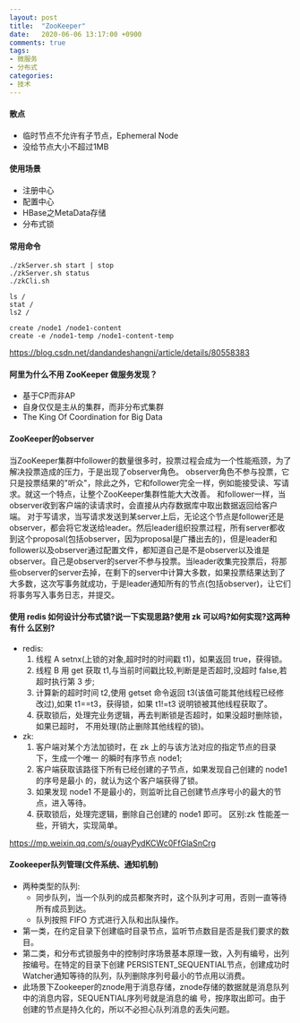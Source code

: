 ```yaml
---
layout: post
title:  "ZooKeeper"
date:   2020-06-06 13:17:00 +0900
comments: true
tags:
- 微服务
- 分布式
categories:
- 技术
---
```

#### 散点
- 临时节点不允许有子节点，Ephemeral Node
- 没给节点大小不超过1MB

#### 使用场景
- 注册中心
- 配置中心
- HBase之MetaData存储
- 分布式锁

#### 常用命令
```shell
./zkServer.sh start | stop 
./zkServer.sh status
./zkCli.sh 

ls /
stat /
ls2 /

create /node1 /node1-content
create -e /node1-temp /node1-content-temp
```
<https://blog.csdn.net/dandandeshangni/article/details/80558383>

#### 阿里为什么不用 ZooKeeper 做服务发现？
- 基于CP而非AP
- 自身仅仅是主从的集群，而非分布式集群
- The King Of Coordination for Big Data

#### ZooKeeper的observer
当ZooKeeper集群中follower的数量很多时，投票过程会成为一个性能瓶颈，为了解决投票造成的压力，于是出现了observer角色。
observer角色不参与投票，它只是投票结果的"听众"，除此之外，它和follower完全一样，例如能接受读、写请求。就这一个特点，让整个ZooKeeper集群性能大大改善。
和follower一样，当observer收到客户端的读请求时，会直接从内存数据库中取出数据返回给客户端。
对于写请求，当写请求发送到某server上后，无论这个节点是follower还是observer，都会将它发送给leader。然后leader组织投票过程，所有server都收到这个proposal(包括observer，因为proposal是广播出去的)，但是leader和follower以及observer通过配置文件，都知道自己是不是observer以及谁是observer。自己是observer的server不参与投票。当leader收集完投票后，将那些observer的server去掉，在剩下的server中计算大多数，如果投票结果达到了大多数，这次写事务就成功，于是leader通知所有的节点(包括observer)，让它们将事务写入事务日志，并提交。

#### 使用 redis 如何设计分布式锁?说一下实现思路?使用 zk 可以吗?如何实现?这两种有什 么区别?
- redis:
    1. 线程 A setnx(上锁的对象,超时时的时间戳 t1)，如果返回 true，获得锁。
    2. 线程 B 用 get 获取 t1,与当前时间戳比较,判断是是否超时,没超时 false,若超时执行第 3 步; 
    3. 计算新的超时时间 t2,使用 getset 命令返回 t3(该值可能其他线程已经修改过),如果 t1==t3，获得锁，如果 t1!=t3 说明锁被其他线程获取了。 
    4. 获取锁后，处理完业务逻辑，再去判断锁是否超时，如果没超时删除锁，如果已超时， 不用处理(防止删除其他线程的锁)。
- zk:
    1. 客户端对某个方法加锁时，在 zk 上的与该方法对应的指定节点的目录下，生成一个唯一 的瞬时有序节点 node1; 
    2. 客户端获取该路径下所有已经创建的子节点，如果发现自己创建的 node1 的序号是最小 的，就认为这个客户端获得了锁。
    3. 如果发现 node1 不是最小的，则监听比自己创建节点序号小的最大的节点，进入等待。
    4. 获取锁后，处理完逻辑，删除自己创建的 node1 即可。 区别:zk 性能差一些，开销大，实现简单。
    
<https://mp.weixin.qq.com/s/ouayPydKCWc0FfGlaSnCrg>

#### Zookeeper队列管理(文件系统、通知机制)
- 两种类型的队列:
    - 同步队列，当一个队列的成员都聚⻬时，这个队列才可用，否则一直等待所有成员到达。 
    - 队列按照 FIFO 方式进行入队和出队操作。
- 第一类，在约定目录下创建临时目录节点，监听节点数目是否是我们要求的数目。
- 第二类，和分布式锁服务中的控制时序场景基本原理一致，入列有编号，出列按编号。在特定的目录下创建 PERSISTENT_SEQUENTIAL节点，创建成功时Watcher通知等待的队列，队列删除序列号最小的节点用以消费。
- 此场景下Zookeeper的znode用于消息存储，znode存储的数据就是消息队列中的消息内容，SEQUENTIAL序列号就是消息的编 号，按序取出即可。由于创建的节点是持久化的，所以不必担心队列消息的丢失问题。